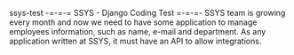 ssys-test
-=-=-= SSYS - Django Coding Test =-=-=- SSYS team is growing every month and now we need to have some application to manage employees information, such as name, e-mail and department. As any application written at SSYS, it must have an API to allow integrations.